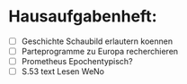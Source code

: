 # Hausaufgabenheft:
- [ ] Geschichte Schaubild erlautern koennen 
- [ ] Parteprogramme zu Europa recherchieren
- [ ] Prometheus Epochentypisch?
- [ ] S.53 text Lesen WeNo
